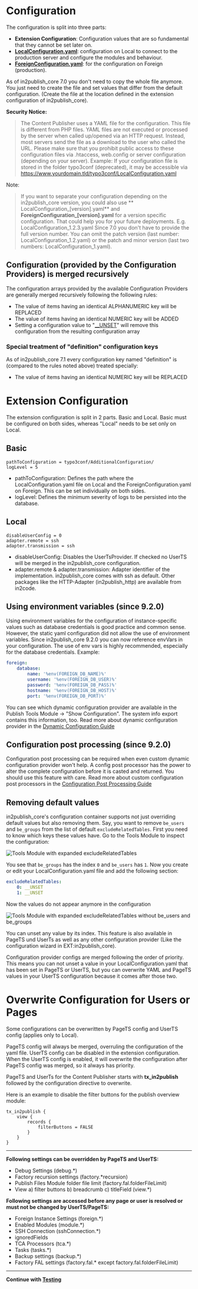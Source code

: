 # Configuration

The configuration is split into three parts:

* **Extension Configuration**: Configuration values that are so fundamental that they cannot be set later on.
* **[LocalConfiguration.yaml](../../../Configuration/Yaml/LocalConfiguration.yaml.example)**: configuration on Local to
  connect to the production server and configure the modules and behaviour.
* **[ForeignConfiguration.yaml](../../../Configuration/Yaml/ForeignConfiguration.yaml.example)**: for the configuration on
  Foreign (production).

As of in2publish_core 7.0 you don't need to copy the whole file anymore.
You just need to create the file and set values that differ from the default configuration. (Create the file at the
location defined in the extension configuration of in2publish_core).

**Security Notice:**
> The Content Publisher uses a YAML file for the configuration. This file is different from PHP files.
> YAML files are not executed or processed by the server when called up/opened via an HTTP request.
> Instead, most servers send the file as a download to the user who called the URL.
> Please make sure that you prohibit public access to these configuration files via .htaccess, web.config or server
> configuration (depending on your server).
> Example:
> If your configuration file is stored in the folder typo3conf (deprecated), it may be accessible
> via https://www.yourdomain.tld/typo3conf/LocalConfiguration.yaml

Note:
> If you want to separate your configuration depending on the in2publish_core version, you could also use **
> LocalConfiguration_[version].yaml** and **ForeignConfiguration_[version].yaml** for a version specific configuration.
> That could help you for your future deployments. E.g. LocalConfiguration_1.2.3.yaml
> Since 7.0 you don't have to provide the full version number. You can omit the patch version (last number:
> LocalConfiguration_1.2.yaml) or the patch and minor version (last two numbers: LocalConfiguration_1.yaml).

## Configuration (provided by the Configuration Providers) is merged recursively

The configuration arrays provided by the available Configuration Providers are generally merged recursively following
the following rules:

* The value of items having an identical ALPHANUMERIC key will be REPLACED
* The value of items having an identical NUMERIC key will be ADDED
* Setting a configuration value to "[__UNSET](#unset)" will remove this configuration from the resulting configuration
  array

### Special treatment of "definition" configuration keys

As of in2publish_core 7.1 every configuration key named "definition" is (compared to the rules noted above) treated
specially:

* The value of items having an identical NUMERIC key will be REPLACED

# Extension Configuration

The extension configuration is split in 2 parts. Basic and Local.
Basic must be configured on both sides, whereas "Local" needs to be set only on Local.

## Basic

```typo3_typoscript
pathToConfiguration = typo3conf/AdditionalConfiguration/
logLevel = 5
```

* pathToConfiguration:
  Defines the path where the LocalConfiguration.yaml file on Local and the ForeignConfiguration.yaml on Foreign.
  This can be set individually on both sides.
* logLevel:
  Defines the minimum severity of logs to be persisted into the database.

## Local

```typo3_typoscript
disableUserConfig = 0
adapter.remote = ssh
adapter.transmission = ssh
```

* disableUserConfig:
  Disables the UserTsProvider. If checked no UserTS will be merged in the in2publish_core configuration.
* adapter.remote & adapter.transmission:
  Adapter identifier of the implementation. in2publish_core comes with ssh as default. Other packages like the
  HTTP-Adapter (in2publish_http) are available from in2code.

## Using environment variables (since 9.2.0)

Using environment variables for the configuration of instance-specific values such as database credentials is good
practice and common sense. However, the static yaml configuration did not allow the use of environment variables.
Since in2publish_core 9.2.0 you can now reference envVars in your configuration. The use of env vars is highly
recommended, especially for the database credentials. Example:

```yaml
foreign:
    database:
        name: '%env(FOREIGN_DB_NAME)%'
        username: '%env(FOREIGN_DB_USER)%'
        password: '%env(FOREIGN_DB_PASS)%'
        hostname: '%env(FOREIGN_DB_HOST)%'
        port: '%env(FOREIGN_DB_PORT)%'
```

You can see which dynamic configuration provider are available in the Publish Tools Module -> "Show Configuration".
The system info export contains this information, too.
Read more about dynamic configuration provider in
the [Dynamic Configuration Guide](../../Developers/Guides/DynamicConfiguration.md)

## Configuration post processing (since 9.2.0)

Configuration post processing can be required when even custom dynamic configuration provider won't help.
A config post processor has the power to alter the complete configuration before it is casted and returned.
You should use this feature with care.
Read more about custom configuration post processors in
the [Configuration Post Processing Guide](../../Developers/Guides/ConfigurationPostProcessing.md)

## <a name="unset"></a>Removing default values

in2publish_core's configuration container supports not just overriding default values but also removing them.
Say, you want to remove `be_users` and `be_groups` from the list of default `excludeRelatedTables`.
First you need to know which keys these values have. Go to the Tools Module to inspect the configuration:

![Tools Module with expanded excludeRelatedTables](_img/95_tools_show_config.png)

You see that `be_groups` has the index `0` and `be_users` has `1`.
Now you create or edit your LocalConfiguration.yaml file and add the following section:

```yaml
excludeRelatedTables:
    0: __UNSET
    1: __UNSET
```

Now the values do not appear anymore in the configuration

![Tools Module with expanded excludeRelatedTables without be_users and be_groups](_img/95_tools_config_unset_cropped.png)

You can unset any value by its index.
This feature is also available in PageTS und UserTs as well as any other
configuration provider (Like the configuration wizard in EXT:in2publish_core).

Configuration provider configs are merged following the order of priority.
This means you can not unset a value in your LocalConfiguration.yaml that
has been set in PageTS or UserTS, but you can overwrite YAML and PageTS
values in your UserTS configuration because it comes after those two.

# Overwrite Configuration for Users or Pages

Some configurations can be overwritten by PageTS config and UserTS config (applies only to Local).

PageTS config will always be merged, overruling the configuration of the yaml file.
UserTS config can be disabled in the extension configuration.
When the UserTS config is enabled, it will overwrite the configuration after PageTS config was merged, so it always has
priority.

PageTS and UserTs for the Content Publisher starts with **tx_in2publish** followed by the configuration directive to overwrite.

Here is an example to disable the filter buttons for the publish overview module:

```typo3_typoscript
tx_in2publish {
    view {
        records {
            filterButtons = FALSE
        }
    }
}
```

---

**Following settings can be overridden by PageTS and UserTS:**

* Debug Settings (debug.*)
* Factory recursion settings (factory.*recursion)
* Publish Files Module folder file limit (factory.fal.folderFileLimit)
* View a) filter buttons b) breadcrumb c) titleField (view.*)

**Following settings are accessed before any page or user is resolved or must not be changed by UserTS/PageTS:**

* Foreign Instance Settings (foreign.*)
* Enabled Modules (module.*)
* SSH Connection (sshConnection.*)
* ignoredFields
* TCA Processors (tca.*)
* Tasks (tasks.*)
* Backup settings (backup.*)
* Factory FAL settings (factory.fal.* except factory.fal.folderFileLimit)

---

**Continue with [Testing](4_Testing.md)**
